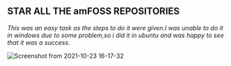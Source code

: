 STAR ALL THE amFOSS REPOSITORIES
---

_This was an easy task as the steps to do it were given.I was unable to do it in windows due to some problem,so i did it in ubuntu and was 
happy to see that it was a success_.


![Screenshot from 2021-10-23 16-17-32](https://user-images.githubusercontent.com/92260078/138553448-87eb6b8c-af65-49b1-9e71-b91fd193b470.png)
